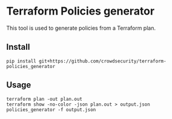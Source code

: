 
# Terraform Policies generator

This tool is used to generate policies from a Terraform plan.

## Install

```
pip install git+https://github.com/crowdsecurity/terraform-policies_generator
```

## Usage

```
terraform plan -out plan.out
terraform show -no-color -json plan.out > output.json
policies_generator -f output.json
```